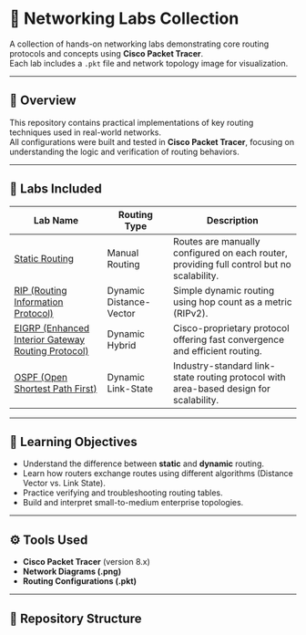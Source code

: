 # 🧠 Networking Labs Collection

A collection of hands-on networking labs demonstrating core routing protocols and concepts using **Cisco Packet Tracer**.  
Each lab includes a `.pkt` file and network topology image for visualization.

---

## 📘 Overview

This repository contains practical implementations of key routing techniques used in real-world networks.  
All configurations were built and tested in **Cisco Packet Tracer**, focusing on understanding the logic and verification of routing behaviors.

---

## 🧩 Labs Included

| Lab Name | Routing Type | Description |
|-----------|--------------|--------------|
| [Static Routing](./static-routing/) | Manual Routing | Routes are manually configured on each router, providing full control but no scalability. |
| [RIP (Routing Information Protocol)](./rip/) | Dynamic Distance-Vector | Simple dynamic routing using hop count as a metric (RIPv2). |
| [EIGRP (Enhanced Interior Gateway Routing Protocol)](./eigrp/) | Dynamic Hybrid | Cisco-proprietary protocol offering fast convergence and efficient routing. |
| [OSPF (Open Shortest Path First)](./ospf/) | Dynamic Link-State | Industry-standard link-state routing protocol with area-based design for scalability. |

---

## 🧠 Learning Objectives

- Understand the difference between **static** and **dynamic** routing.
- Learn how routers exchange routes using different algorithms (Distance Vector vs. Link State).
- Practice verifying and troubleshooting routing tables.
- Build and interpret small-to-medium enterprise topologies.

---

## ⚙️ Tools Used

- **Cisco Packet Tracer** (version 8.x)
- **Network Diagrams (.png)**
- **Routing Configurations (.pkt)**

---

## 📂 Repository Structure

